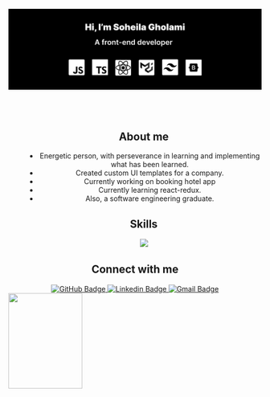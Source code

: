 ![](/banner.png)

<br></br>


<div style="padding-left:35px" id="badges" align="center">
  <h2>About me</h2>
  <ul>
     <li>Energetic person, with perseverance in learning and implementing what has been learned. </li>
<li>Created custom UI templates for a company.</li>
<li>Currently working on booking hotel app</li> 
<li>Currently learning react-redux.</li>
<li>Also, a software engineering graduate.</li>
  

  </ul>
</div>
<div style="padding-left:35px" align="center" >
  <h2>Skills</h2>
<a href="https://skillicons.dev">
<img src="https://skillicons.dev/icons?i=html,css,js,react,mui,bootstrap,tailwind,vscode,git,figma&perline=15" />
</a>
</div>
<div   align="center">
  <h2>Connect with me</h2>
  <a href="https://github.com/soheilagholami">
    <img src="https://img.shields.io/badge/GitHub-black?style=for-the-badge&logo=GitHub&logoColor=white" alt="GitHub Badge"/>
  </a>
  <a href="https://www.linkedin.com/in/soheila-gholami/">
    <img src="https://img.shields.io/badge/Linkedin-blue?style=for-the-badge&logo=Linkedin&logoColor=white" alt="Linkedin Badge"/>
  </a>
  <a href="mailto:s.gholami1995@gmail.com">
    <img src="https://img.shields.io/badge/Gmail-D14836?style=for-the-badge&logo=Gmail&logoColor=white" alt="Gmail Badge"/>
  </a>
</div>




<img src='https://github-readme-stats.vercel.app/api/top-langs/?username=soheilagholami&layout=donut&https://https://github.com/SoheilaGholami/github-readme-stats&theme=tokyonight' width='54%' height='190'>

<!--
**SoheilaGholami/SoheilaGholami** is a ✨ _special_ ✨ repository because its `README.md` (this file) appears on your GitHub profile.

Here are some ideas to get you started:

- 🔭 I’m currently working on ...
- 🌱 I’m currently learning ...
- 👯 I’m looking to collaborate on ...
- 🤔 I’m looking for help with ...
- 💬 Ask me about ...
- 📫 How to reach me: ...
- 😄 Pronouns: ...
- ⚡ Fun fact: ...
-->
